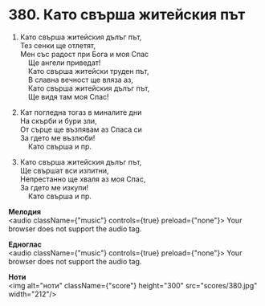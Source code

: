 # 380. Като свърша житейския път  

1. Като свърша житейския дълъг път,  
Тез сенки ще отлетят,  
Мен със радост при Бога и моя Спас  
    Ще ангели приведат!  
    Като свърша житейски труден път,  
    В славна вечност ще вляза аз,  
    Като свърша житейския дълъг път,  
    Ще видя там моя Спас!  

2. Кат погледна тогаз в миналите дни  
На скърби и бури зли,  
От сърце ще възпявам аз Спаса си  
За гдето ме възлюби!  
    Като свърша и пр.  

3. Като свърша житейския дълъг път,  
Ще свършат вси изпитни,  
Непрестанно ще хваля аз моя Спас,  
За гдето ме изкупи!  
    Като свърша и пр.  

__Мелодия__  
<audio className={"music"} controls={true} preload={"none"}><source src="mp3/380.mp3" type="audio/mpeg"/>
Your browser does not support the audio tag.
</audio>  

__Едноглас__  
<audio className={"music"} controls={true} preload={"none"}><source src="transp/380.mp3" type="audio/mpeg"/>
Your browser does not support the audio tag.
</audio>  

__Ноти__  
<img alt="ноти" className={"score"} height="300" src="scores/380.jpg" width="212"/>

